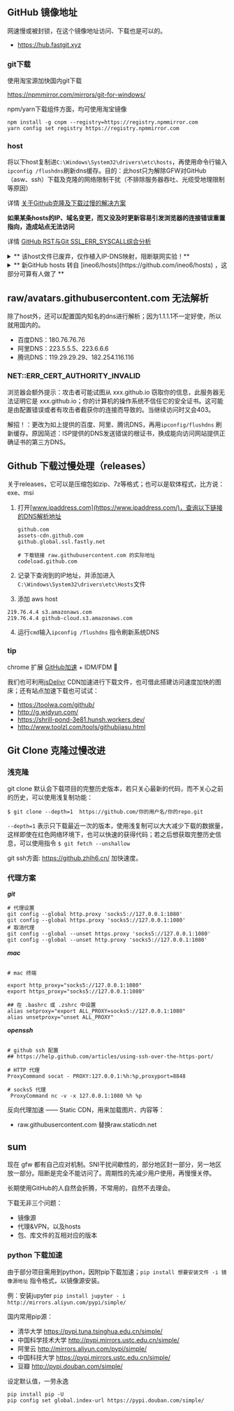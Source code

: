 ## GitHub 镜像地址

网速慢或被封锁，在这个镜像地址访问、下载也是可以的。

* https://hub.fastgit.xyz

### git下载

使用淘宝源加快国内git下载

https://npmmirror.com/mirrors/git-for-windows/

npm/yarn下载组件方面，均可使用淘宝镜像

```
npm install -g cnpm --registry=https://registry.npmmirror.com
yarn config set registry https://registry.npmmirror.com
```


### host

将以下host复制进`C:\Windows\System32\drivers\etc\hosts`，再使用命令行输入`ipconfig /flushdns`刷新dns缓存。目的：此host只为解除GFW对GitHub（asw、ssh）下载及克隆的网络限制干扰（不排除服务器吞吐、光缆受地理限制等原因）

详情 [关于Github克隆及下载过慢的解决方案](https://hoochanlon.github.io/note/2019/10-01/4ee4554a.html)

**如果某条hosts的IP、域名变更，而又没及时更新容易引发浏览器的连接错误重置指向，造成站点无法访问**

详情 [GitHub RST与Git SSL_ERR_SYSCALL综合分析](https://hoochanlon.github.io/note/2020/06-06/74ae1ae6.html)

 <details><summary>** 该host文件已废弃，仅作植入IP-DNS映射，阻断联网实验！** </summary>



```
## GitHub Start

192.30.253.112 github.com
192.30.253.113 github.com
151.101.184.133 assets-cdn.github.com
151.101.185.194 github.global.ssl.fastly.net 


192.30.253.112 github.com
192.30.253.113 github.com
192.30.253.118 gist.github.com
151.101.185.194 github.global.ssl.fastly.net
151.101.129.194 github.global.ssl.fastly.net
151.101.65.194 github.global.ssl.fastly.net
151.101.1.194 github.global.ssl.fastly.net
151.101.193.194 github.global.ssl.fastly.net
151.101.77.194 github.global.ssl.fastly.net
151.101.229.194 github.global.ssl.fastly.net
151.101.113.194 github.global.ssl.fastly.net
151.101.196.133 assets-cdn.github.com
151.101.24.133 assets-cdn.github.com
185.199.111.153 assets-cdn.github.com
185.199.110.153 assets-cdn.github.com
185.199.108.153 assets-cdn.github.com
185.199.109.153 assets-cdn.github.com
151.101.112.133 assets-cdn.github.com

151.101.112.133 avatars0.githubusercontent.com
151.101.112.133 avatars1.githubusercontent.com
151.101.184.133 avatars2.githubusercontent.com
151.101.12.133 avatars3.githubusercontent.com
151.101.12.133 avatars4.githubusercontent.com
151.101.184.133 avatars5.githubusercontent.com
151.101.184.133 avatars6.githubusercontent.com
151.101.184.133 avatars7.githubusercontent.com
151.101.12.133 avatars8.githubusercontent.com

151.101.184.133 raw.githubusercontent.com
151.101.112.133 gist.githubusercontent.com
151.101.184.133 cloud.githubusercontent.com
151.101.112.133 camo.githubusercontent.com
52.216.227.168 github-cloud.s3.amazonaws.com

192.30.253.112 github.com
185.199.108.153 assets-cdn.github.com
151.101.185.194 github.global.ssl.fastly.net
140.82.113.10 codeload.github.com

## GitHub End
```

</details>

<details><summary>** 新GitHub hosts 转自 [ineo6/hosts](https://github.com/ineo6/hosts) ，这部分可算有人做了 ** </summary>


```
# GitHub Host Start

185.199.111.154              github.githubassets.com
140.82.112.21                central.github.com
185.199.111.133              desktop.githubusercontent.com
185.199.109.153              assets-cdn.github.com
185.199.109.133              camo.githubusercontent.com
185.199.110.133              github.map.fastly.net
151.101.1.194                github.global.ssl.fastly.net
140.82.114.4                 gist.github.com
185.199.110.153              github.io
140.82.112.4                 github.com
140.82.114.6                 api.github.com
185.199.111.133              raw.githubusercontent.com
185.199.109.133              user-images.githubusercontent.com
185.199.109.133              favicons.githubusercontent.com
185.199.108.133              avatars5.githubusercontent.com
185.199.108.133              avatars4.githubusercontent.com
185.199.109.133              avatars3.githubusercontent.com
185.199.111.133              avatars2.githubusercontent.com
185.199.111.133              avatars1.githubusercontent.com
185.199.111.133              avatars0.githubusercontent.com
185.199.110.133              avatars.githubusercontent.com
140.82.112.9                 codeload.github.com
52.216.109.139               github-cloud.s3.amazonaws.com
52.217.47.60                 github-com.s3.amazonaws.com
52.217.33.252                github-production-release-asset-2e65be.s3.amazonaws.com
54.231.131.17                github-production-user-asset-6210df.s3.amazonaws.com
54.231.135.201               github-production-repository-file-5c1aeb.s3.amazonaws.com
185.199.111.153              githubstatus.com
140.82.113.18                github.community
185.199.109.133              media.githubusercontent.com
185.199.111.133              objects.githubusercontent.com
185.199.110.133              raw.github.com
20.80.64.28                  copilot-proxy.githubusercontent.com
```

</details>


## raw/avatars.githubusercontent.com 无法解析

除了host外，还可以配置国内知名的dns进行解析；因为1.1.1.1不一定好使，所以就用国内的。

* 百度DNS：180.76.76.76
* 阿里DNS：223.5.5.5、223.6.6.6
* 腾讯DNS：119.29.29.29、182.254.116.116


### NET::ERR_CERT_AUTHORITY_INVALID

浏览器会额外提示：攻击者可能试图从 xxx.github.io 窃取你的信息，此服务器无法证明它是 xxx.github.io；你的计算机的操作系统不信任它的安全证书。这可能是由配置错误或者有攻击者截获你的连接而导致的。当继续访问时又会403。

解招！：更改为如上提供的百度、阿里、腾讯DNS，再用`ipconfig/flushdns` 刷新缓存。原因简述：ISP提供的DNS发送错误的根证书，换成能向访问网站提供正确证书的第三方DNS。

<!--

**说在前面：这些问题都可以使用VPN直接解决，但由于红朝特殊环境，找到合适性价比的VPN又是一件比较困难的事，更不用说免费的了，而且免费的基本都赶尽杀绝了...**

-->

## Github 下载过慢处理（releases）

关于releases，它可以是压缩包如zip、7z等格式；也可以是软体程式，比方说：exe、msi

1. 打开[www.ipaddress.com](https://www.ipaddress.com/)，查询以下链接的DNS解析地址 

    ```
    github.com 
    assets-cdn.github.com 
    github.global.ssl.fastly.net

    # 下载链接 raw.githubusercontent.com 的实际地址
    codeload.github.com 
    ```

2. 记录下查询到的IP地址，并添加进入`C:\Windows\System32\drivers\etc\Hosts`文件

3. 添加 aws host

 ```
 219.76.4.4 s3.amazonaws.com
 219.76.4.4 github-cloud.s3.amazonaws.com
 ```
4. 运行`cmd`输入`ipconfig /flushdns` 指令刷新系统DNS

### tip

chrome 扩展 [GitHub加速](https://chrome.google.com/webstore/detail/github%E5%8A%A0%E9%80%9F/mfnkflidjnladnkldfonnaicljppahpg/related?hl=zh-CN) + IDM/FDM 🤣

我们也可利用[jsDelivr](https://www.jsdelivr.com) CDN加速进行下载文件，也可借此搭建访问速度加快的图床；还有站点加速下载也可试试：
* https://toolwa.com/github/
* http://g.widyun.com/
* https://shrill-pond-3e81.hunsh.workers.dev/
* http://www.toolzl.com/tools/githubjiasu.html



## Git Clone 克隆过慢改进

### 浅克隆

git clone 默认会下载项目的完整历史版本，若只关心最新的代码，而不关心之前的历史，可以使用浅复制功能：

```
$ git clone --depth=1  https://github.com/你的用户名/你的repo.git
```

`--depth=1` 表示只下载最近一次的版本，使用浅复制可以大大减少下载的数据量，这样即使在红色网络环境下，也可以快速的获得代码；若之后想获取完整历史信息，可以使用指令 `$ git fetch --unshallow`

git ssh方面: https://github.zhlh6.cn/ 加快速度。

### 代理方案

***git***

```
# 代理设置
git config --global http.proxy 'socks5://127.0.0.1:1080'
git config --global https.proxy 'socks5://127.0.0.1:1080'
# 取消代理
git config --global --unset https.proxy 'socks5://127.0.0.1:1080'
git config --global --unset http.proxy 'socks5://127.0.0.1:1080'

```


***mac***

```

# mac 终端

export http_proxy="socks5://127.0.0.1:1080"
export https_proxy="socks5://127.0.0.1:1080"

## 在 .bashrc 或 .zshrc 中设置
alias setproxy="export ALL_PROXY=socks5://127.0.0.1:1080"
alias unsetproxy="unset ALL_PROXY"
```


***openssh***

```

# github ssh 配置
## https://help.github.com/articles/using-ssh-over-the-https-port/

# HTTP 代理
ProxyCommand socat - PROXY:127.0.0.1:%h:%p,proxyport=8848

# socks5 代理
 ProxyCommand nc -v -x 127.0.0.1:1080 %h %p
```


反向代理加速 —— Static CDN，用来加载图片、内容等：

* raw.githubusercontent.com 替换raw.staticdn.net



## sum

现在 gfw 都有自己应对机制。SNI干扰间歇性的，部分地区封一部分，另一地区放一部分。阻断是完全不能访问了。周期性的先减少用户使用，再慢慢关停。

长期使用GitHub的人自然会折腾，不常用的，自然不去理会。

下载无非三个问题：
* 镜像源
* 代理&VPN，以及hosts
* 包、库文件的互相对应的版本

### python 下载加速

由于部分项目需用到python，因附pip下载加速；`pip install 想要安装文件 -i 镜像源地址` 指令格式，以镜像源安装。

例：安装jupyter `pip install jupyter - i http://mirrors.aliyun.com/pypi/simple/`

国内常用pip源：

* 清华大学 https://pypi.tuna.tsinghua.edu.cn/simple/
* 中国科学技术大学 http://pypi.mirrors.ustc.edu.cn/simple/
* 阿里云 http://mirrors.aliyun.com/pypi/simple/
* 中国科技大学 https://pypi.mirrors.ustc.edu.cn/simple/
* 豆瓣  http://pypi.douban.com/simple/

设定默认值，一劳永逸

```
pip install pip -U
pip config set global.index-url https://pypi.douban.com/simple/
```
